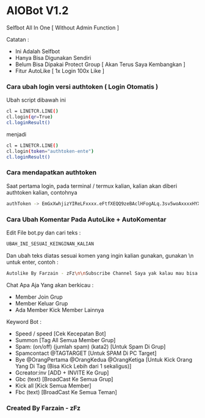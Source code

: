 # AIOBot V1.2
Selfbot All In One [ Without Admin Function ]

Catatan : 
- Ini Adalah Selfbot
- Hanya Bisa Digunakan Sendiri
- Belum Bisa Dipakai Protect Group [ Akan Terus Saya Kembangkan ]
- Fitur AutoLike [ 1x Login 100x Like ]

### Cara ubah login versi authtoken ( Login Otomatis )
Ubah script dibawah ini
```bash
cl = LINETCR.LINE()
cl.login(qr=True)
cl.loginResult()
```
menjadi
```bash
cl = LINETCR.LINE()
cl.login(token="authtoken-ente")
cl.loginResult()
```

### Cara mendapatkan authtoken
Saat pertama login, pada terminal / termux kalian, kalian akan diberi authtoken kalian, contohnya
```bash
authToken -> EmGxXwhjizYIReLFxxxx.eFtfXEQQ9zeBAclHFogALq.3sv5woAxxxxHYXBJFxxxxxxxPToPfzUNv2VYvSXXXX=
```

### Cara Ubah Komentar Pada AutoLike + AutoKomentar
Edit File bot.py dan cari teks :
```bash
UBAH_INI_SESUAI_KEINGINAN_KALIAN
```
Dan ubah teks diatas sesuai komen yang ingin kalian gunakan, gunakan \n untuk enter, contoh :
```bash
Autolike By Farzain - zFz\n\nSubscribe Channel Saya yak kalau mau bisa kayak gini\nhttps://youtube.com/c/zfz48
```

Chat Apa Aja Yang akan berkicau :
- Member Join Grup
- Member Keluar Grup
- Ada Member Kick Member Lainnya

Keyword Bot :
- Speed / speed [Cek Kecepatan Bot]
- Summon [Tag All Semua Member Grup]
- Spam: (on/off) (jumlah spam) (kata2) [Untuk Spam Di Grup]
- Spamcontact @TAGTARGET [Untuk SPAM Di PC Target]
- Bye @OrangPertama @OrangKedua @OrangKetiga [Untuk Kick Orang Yang Di Tag (Bisa Kick Lebih dari 1 sekaligus)]
- Gcreator:inv [ADD + INVITE Ke Grup]
- Gbc (text) [BroadCast Ke Semua Grup]
- Kick all [Kick Semua Member]
- Fbc (text) [BroadCast Ke Semua Teman]

### Created By Farzain - zFz

